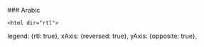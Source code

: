 

### Arabic



`<html dir="rtl">`

legend: {rtl: true},
xAxis: {reversed: true},
yAxis: {opposite: true},